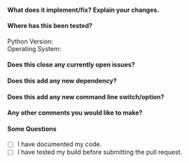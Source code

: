 #### What does it implement/fix? Explain your changes.

#### Where has this been tested?
Python Version:\
Operating System:

#### Does this close any currently open issues? 

#### Does this add any new dependency?

#### Does this add any new command line switch/option?
<!-- If you have added an argument which doesn't require a value, please don't use a shorthand for it. -->
<!-- For example, if you to introduce an option to disable colors please use --no-colors instead of -c -->

#### Any other comments you would like to make?

#### Some Questions
- [ ] I have documented my code.
- [ ] I have tested my build before submitting the pull request.
